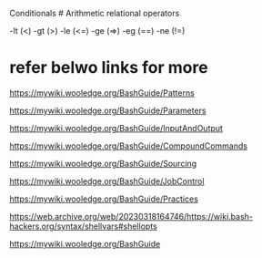 Conditionals # Arithmetic relational operators

-lt (<)
-gt (>)
-le (<=)
-ge (=>)
-eg (==)
-ne (!=)

# refer belwo links for more 

https://mywiki.wooledge.org/BashGuide/Patterns

https://mywiki.wooledge.org/BashGuide/Parameters

https://mywiki.wooledge.org/BashGuide/InputAndOutput

https://mywiki.wooledge.org/BashGuide/CompoundCommands

https://mywiki.wooledge.org/BashGuide/Sourcing

https://mywiki.wooledge.org/BashGuide/JobControl

https://mywiki.wooledge.org/BashGuide/Practices

https://web.archive.org/web/20230318164746/https://wiki.bash-hackers.org/syntax/shellvars#shellopts

https://mywiki.wooledge.org/BashGuide
